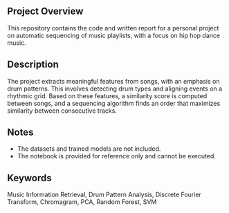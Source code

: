 ## Project Overview

This repository contains the code and written report for a personal project on automatic sequencing of music playlists, with a focus on hip hop dance music.

## Description

The project extracts meaningful features from songs, with an emphasis on drum patterns. This involves detecting drum types and aligning events on a rhythmic grid. Based on these features, a similarity score is computed between songs, and a sequencing algorithm finds an order that maximizes similarity between consecutive tracks.

## Notes

- The datasets and trained models are not included.
- The notebook is provided for reference only and cannot be executed.

## Keywords

Music Information Retrieval, Drum Pattern Analysis, Discrete Fourier Transform, Chromagram, PCA, Random Forest, SVM
